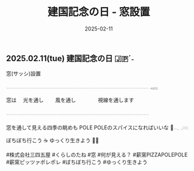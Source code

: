 ﻿---
title: '建国記念の日 - 窓設置'
date: '2025-02-11'
image: '/images/窓設置.png'
description: '窓(サッシ)設置...詳細を表示'
lang: 'ja'
tags: ['建設・工事']
---

## 2025.02.11(tue) 建国記念の日 🇯🇵ˊ˗

窓(サッシ)設置

𓐄𓐄𓐄𓐄𓐄𓐄𓐄𓐄𓐄𓐄𓐄𓐄𓐄𓐄𓐄𓐄𓐄𓐄𓐄𓐄𓐄𓐄𓐄𓐄𓐄𓐄𓐄𓐄𓐄𓐄𓐄𓐄𓐄𓐄𓐄𓐄𓐄𓐄𓐄𓐄𓐄𓐄𓐄𓐄𓐄𓐄𓐄𓐄𓐄𓐄𓐄𓐄𓐄𓐄 𓈄

窓は
　光を通し
　　風を通し
　　　　視線を通します

𓐄𓐄𓐄𓐄𓐄𓐄𓐄𓐄𓐄𓐄𓐄𓐄𓐄𓐄𓐄𓐄𓐄𓐄𓐄𓐄𓐄𓐄𓐄𓐄𓐄𓐄𓐄𓐄𓐄𓐄𓐄𓐄𓐄𓐄𓐄𓐄𓐄𓐄𓐄𓐄𓐄𓐄𓐄𓐄𓐄𓐄𓐄𓐄𓐄𓐄𓐄𓐄𓐄𓐄

窓を通して見える四季の眺めも
POLE POLEのスパイスになればいいな 🌿𓂃 𓈒𓏸◌‬

ぼちぼち行こう ☕️
ゆっくり生きよう 🐢➿

#株式会社三四五屋 #くらしのたね #窓 #何が見える？ #薪窯PIZZAPOLEPOLE #薪窯ピッツァポレポレ #ぼちぼち行こう #ゆっくり生きよう
